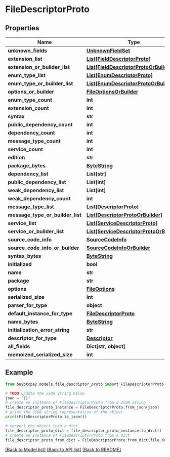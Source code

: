 # FileDescriptorProto


## Properties

Name | Type | Description | Notes
------------ | ------------- | ------------- | -------------
**unknown_fields** | [**UnknownFieldSet**](UnknownFieldSet.md) |  | [optional] 
**extension_list** | [**List[FieldDescriptorProto]**](FieldDescriptorProto.md) |  | [optional] 
**extension_or_builder_list** | [**List[FieldDescriptorProtoOrBuilder]**](FieldDescriptorProtoOrBuilder.md) |  | [optional] 
**enum_type_list** | [**List[EnumDescriptorProto]**](EnumDescriptorProto.md) |  | [optional] 
**enum_type_or_builder_list** | [**List[EnumDescriptorProtoOrBuilder]**](EnumDescriptorProtoOrBuilder.md) |  | [optional] 
**options_or_builder** | [**FileOptionsOrBuilder**](FileOptionsOrBuilder.md) |  | [optional] 
**enum_type_count** | **int** |  | [optional] 
**extension_count** | **int** |  | [optional] 
**syntax** | **str** |  | [optional] 
**public_dependency_count** | **int** |  | [optional] 
**dependency_count** | **int** |  | [optional] 
**message_type_count** | **int** |  | [optional] 
**service_count** | **int** |  | [optional] 
**edition** | **str** |  | [optional] 
**package_bytes** | [**ByteString**](ByteString.md) |  | [optional] 
**dependency_list** | **List[str]** |  | [optional] 
**public_dependency_list** | **List[int]** |  | [optional] 
**weak_dependency_list** | **List[int]** |  | [optional] 
**weak_dependency_count** | **int** |  | [optional] 
**message_type_list** | [**List[DescriptorProto]**](DescriptorProto.md) |  | [optional] 
**message_type_or_builder_list** | [**List[DescriptorProtoOrBuilder]**](DescriptorProtoOrBuilder.md) |  | [optional] 
**service_list** | [**List[ServiceDescriptorProto]**](ServiceDescriptorProto.md) |  | [optional] 
**service_or_builder_list** | [**List[ServiceDescriptorProtoOrBuilder]**](ServiceDescriptorProtoOrBuilder.md) |  | [optional] 
**source_code_info** | [**SourceCodeInfo**](SourceCodeInfo.md) |  | [optional] 
**source_code_info_or_builder** | [**SourceCodeInfoOrBuilder**](SourceCodeInfoOrBuilder.md) |  | [optional] 
**syntax_bytes** | [**ByteString**](ByteString.md) |  | [optional] 
**initialized** | **bool** |  | [optional] 
**name** | **str** |  | [optional] 
**package** | **str** |  | [optional] 
**options** | [**FileOptions**](FileOptions.md) |  | [optional] 
**serialized_size** | **int** |  | [optional] 
**parser_for_type** | **object** |  | [optional] 
**default_instance_for_type** | [**FileDescriptorProto**](FileDescriptorProto.md) |  | [optional] 
**name_bytes** | [**ByteString**](ByteString.md) |  | [optional] 
**initialization_error_string** | **str** |  | [optional] 
**descriptor_for_type** | [**Descriptor**](Descriptor.md) |  | [optional] 
**all_fields** | **Dict[str, object]** |  | [optional] 
**memoized_serialized_size** | **int** |  | [optional] 

## Example

```python
from buybtcpay.models.file_descriptor_proto import FileDescriptorProto

# TODO update the JSON string below
json = "{}"
# create an instance of FileDescriptorProto from a JSON string
file_descriptor_proto_instance = FileDescriptorProto.from_json(json)
# print the JSON string representation of the object
print(FileDescriptorProto.to_json())

# convert the object into a dict
file_descriptor_proto_dict = file_descriptor_proto_instance.to_dict()
# create an instance of FileDescriptorProto from a dict
file_descriptor_proto_from_dict = FileDescriptorProto.from_dict(file_descriptor_proto_dict)
```
[[Back to Model list]](../README.md#documentation-for-models) [[Back to API list]](../README.md#documentation-for-api-endpoints) [[Back to README]](../README.md)


